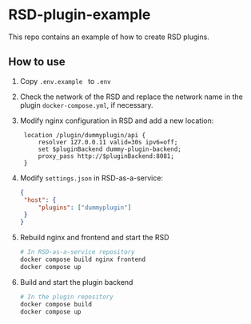 # RSD-plugin-example

This repo contains an example of how to create RSD plugins.

## How to use

1) Copy `.env.example ` to `.env`
2) Check the network of the RSD and replace the network name in the plugin `docker-compose.yml`, if necessary.
3) Modify nginx configuration in RSD and add a new location:

   ```nginx
   	location /plugin/dummyplugin/api {
   		resolver 127.0.0.11 valid=30s ipv6=off;
   		set $pluginBackend dummy-plugin-backend;
   		proxy_pass http://$pluginBackend:8081;
   	}
   ```

4) Modify `settings.json` in RSD-as-a-service:

   ```json
   {
    "host": {
        "plugins": ["dummyplugin"]
    }
   }
   ```

5) Rebuild nginx and frontend and start the RSD

   ```bash
   # In RSD-as-a-service repository
   docker compose build nginx frontend
   docker compose up
   ```

6) Build and start the plugin backend
   
   ```bash
   # In the plugin repository
   docker compose build
   docker compose up
   ```
